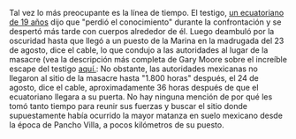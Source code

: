 Tal vez lo más preocupante es la línea de tiempo. El testigo, [un ecuatoriano de 19 años](<http://www.insightcrime.org/news-analysis/anniversary-of-migrant-massacre-in-mexico-brings-few-answers>)  dijo que "perdió el conocimiento" durante la confrontación y se despertó más tarde con cuerpos alrededor de él. Luego deambuló por la oscuridad hasta que llegó a un puesto de la Marina en la madrugada del 23 de agosto, dice el cable, lo que condujo a las autoridades al lugar de la masacre (vea la descripción más completa de Gary Moore sobre el increíble escape del testigo [aquí.](<http://www.insightcrime.org/investigations/unravelling-mysteries-of-mexicos-san-fernando-massacre>): 
 No obstante, las autoridades mexicanas no llegaron al sitio de la masacre hasta "1.800 horas" después, el 24 de agosto, dice el cable, aproximadamente 36 horas después de que el ecuatoriano llegara a su puerta. No hay ninguna mención de por qué les tomó tanto tiempo para reunir sus fuerzas y buscar el sitio donde supuestamente había ocurrido la mayor matanza en suelo mexicano desde la época de Pancho Villa, a pocos kilómetros de su puesto.  

